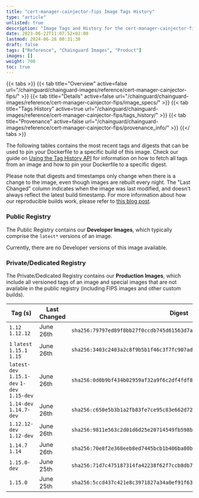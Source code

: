 ```yaml
---
title: "cert-manager-cainjector-fips Image Tags History"
type: "article"
unlisted: true
description: "Image Tags and History for the cert-manager-cainjector-fips Chainguard Image"
date: 2023-06-22T11:07:52+02:00
lastmod: 2024-06-28 00:31:38
draft: false
tags: ["Reference", "Chainguard Images", "Product"]
images: []
weight: 700
toc: true
---
```


{{< tabs >}}
{{< tab title="Overview" active=false url="/chainguard/chainguard-images/reference/cert-manager-cainjector-fips/" >}}
{{< tab title="Details" active=false url="/chainguard/chainguard-images/reference/cert-manager-cainjector-fips/image_specs/" >}}
{{< tab title="Tags History" active=true url="/chainguard/chainguard-images/reference/cert-manager-cainjector-fips/tags_history/" >}}
{{< tab title="Provenance" active=false url="/chainguard/chainguard-images/reference/cert-manager-cainjector-fips/provenance_info/" >}}
{{</ tabs >}}

The following tables contains the most recent tags and digests that can be used to pin your Dockerfile to a specific build of this image. Check our guide on [Using the Tag History API](/chainguard/chainguard-images/using-the-tag-history-api/) for information on how to fetch all tags from an image and how to pin your Dockerfile to a specific digest.

Please note that digests and timestamps only change when there is a change to the image, even though images are rebuilt every night. The "Last Changed" column indicates when the image was last modified, and doesn't always reflect the latest build timestamp. For more information about how our reproducible builds work, please refer to [this blog post](https://www.chainguard.dev/unchained/reproducing-chainguards-reproducible-image-builds).

### Public Registry
The Public Registry contains our **Developer Images**, which typically comprise the `latest*` versions of an image.

Currently, there are no Developer versions of this image available.

### Private/Dedicated Registry
The Private/Dedicated Registry contains our **Production Images**, which include all versioned tags of an image and special images that are not available in the public registry (including FIPS images and other custom builds).

| Tag (s)                                       | Last Changed | Digest                                                                    |
|-----------------------------------------------|--------------|---------------------------------------------------------------------------|
|  `1.12` `1.12.12`                             | June 26th    | `sha256:79797ed89f8bb27f0ccdb745d61563d7a9b200f2e085d7611ec29dd37aac512c` |
|  `1` `latest` `1.15.1` `1.15`                 | June 26th    | `sha256:3403c2403a2c8f9b5b1f46c3f7fc907adffeab46f923a1e119c0eaf18497ca1c` |
|  `latest-dev` `1.15.1-dev` `1-dev` `1.15-dev` | June 26th    | `sha256:0d0b9bf434b02959af32a9f6c2df4fdf89eebbe2b93485a593b9abeb8068ba76` |
|  `1.14-dev` `1.14.7-dev`                      | June 26th    | `sha256:c650e5b3b1a2fb83fe7ce95c83e662d727b77980049fc1545433253bcce319dc` |
|  `1.12.12-dev` `1.12-dev`                     | June 26th    | `sha256:9811e563c2d01d6d25e20714549fb598bbbfc603d1013fc88acd230d3979d442` |
|  `1.14.7` `1.14`                              | June 26th    | `sha256:70e8f2e368eeb8ed7445bcb1b406ba80b6646602b1935b3532d5ca239bb913ae` |
|  `1.15.0-dev`                                 | June 25th    | `sha256:71d7c475187314fa42238f62f7ccb8db7847ba668043e0ccf0ae9b2c5770f7de` |
|  `1.15.0`                                     | June 25th    | `sha256:5ccd437c421e8c3971827a34a0ef91f63e230937130beaf9dcb0e8f256c950a6` |

